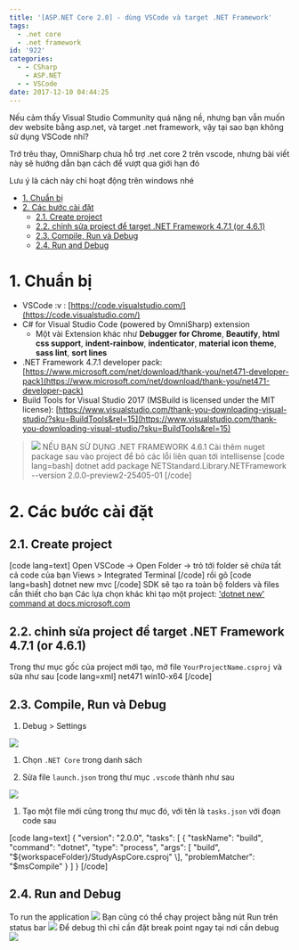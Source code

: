 ```yaml
---
title: '[ASP.NET Core 2.0] - dùng VSCode và target .NET Framework'
tags:
  - .net core
  - .net framework
id: '922'
categories:
  - - CSharp
    - ASP.NET
  - - VSCode
date: 2017-12-10 04:44:25
---
```


Nếu cảm thấy Visual Studio Community quá nặng nề, nhưng bạn vẫn muốn dev website bằng asp.net, và target .net framework, vậy tại sao bạn không sử dụng VSCode nhỉ?

Trớ trêu thay, OmniSharp chưa hỗ trợ .net core 2 trên vscode, nhưng bài viết này sẽ hướng dẫn bạn cách để vượt qua giới hạn đó

Lưu ý là cách này chỉ hoạt động trên windows nhé
<!-- more -->
*   [1. Chuẩn bị](#1-chuẩn-bị)
*   [2. Các bước cài đặt](#2-các-bước-cài-đặt)
    *   [2.1. Create project](#21-create-project)
    *   [2.2. chỉnh sửa project để target .NET Framework 4.7.1 (or 4.6.1)](#22-chỉnh-sửa-project-để-target-net-framework-471-or-461)
    *   [2.3. Compile, Run và Debug](#23-compile-run-và-debug)
    *   [2.4. Run and Debug](#24-run-and-debug)

# 1. Chuẩn bị

*   VSCode :v : [https://code.visualstudio.com/](https://code.visualstudio.com/)
*   C# for Visual Studio Code (powered by OmniSharp) extension
    *   Một vài Extension khác như **Debugger for Chrome**, **Beautify**, **html css support**, **indent-rainbow**, **indenticator**, **material icon theme**, **sass lint**, **sort lines**
*   .NET Framework 4.7.1 developer pack: [https://www.microsoft.com/net/download/thank-you/net471-developer-pack](https://www.microsoft.com/net/download/thank-you/net471-developer-pack)
*   Build Tools for Visual Studio 2017 (MSBuild is licensed under the MIT license): [https://www.visualstudio.com/thank-you-downloading-visual-studio/?sku=BuildTools&rel=15](https://www.visualstudio.com/thank-you-downloading-visual-studio/?sku=BuildTools&rel=15)

> ![](https://farm5.staticflickr.com/4531/24089620797_59f8abe75b_o.png) NẾU BẠN SỬ DỤNG .NET FRAMEWORK 4.6.1 Cài thêm nuget package sau vào project để bỏ các lỗi liên quan tới intellisense \[code lang=bash\] dotnet add package NETStandard.Library.NETFramework --version 2.0.0-preview2-25405-01 \[/code\]

# 2. Các bước cài đặt

## 2.1. Create project

\[code lang=text\] Open VSCode -> Open Folder -> trỏ tới folder sẽ chứa tất cả code của bạn Views > Integrated Terminal \[/code\] rồi gõ \[code lang=bash\] dotnet new mvc \[/code\] SDK sẽ tạo ra toàn bộ folders và files cần thiết cho bạn Các lựa chọn khác khi tạo một project: ['dotnet new' command at docs.microsoft.com](https://docs.microsoft.com/en-us/dotnet/core/tools/dotnet-new?tabs=netcore2x)

## 2.2. chỉnh sửa project để target .NET Framework 4.7.1 (or 4.6.1)

Trong thư mục gốc của project mới tạo, mở file `YourProjectName.csproj` và sửa như sau \[code lang=xml\] <Project Sdk="Microsoft.NET.Sdk.Web"> <PropertyGroup> <TargetFramework>net471</TargetFramework> <!--RuntimeIdentifier is based on your local machine. A list of all available values here--> <RuntimeIdentifier>win10-x64</RuntimeIdentifier> </PropertyGroup> <ItemGroup> <!--These are nuget package targeting .net framework, dependency is .NET Standard 2.0, which is supported by .net framework 4.7.1--> <PackageReference Include="Microsoft.AspNetCore" Version="2.0.1" /> <PackageReference Include="Microsoft.AspNetCore.Mvc" Version="2.0.1" /> <PackageReference Include="Microsoft.AspNetCore.Mvc.Razor.ViewCompilation" Version="2.0.1" PrivateAssets="All" /> <PackageReference Include="Microsoft.AspNetCore.StaticFiles" Version="2.0.1" /> <PackageReference Include="Microsoft.VisualStudio.Web.BrowserLink" Version="2.0.1" /> </ItemGroup> <ItemGroup> <DotNetCliToolReference Include="Microsoft.VisualStudio.Web.CodeGeneration.Tools" Version="2.0.1" /> </ItemGroup> </Project> \[/code\]

## 2.3. Compile, Run và Debug

1.  Debug > Settings

![](https://farm5.staticflickr.com/4563/38068269685_37649c8f9e_o.png)

1.  Chọn `.NET Core` trong danh sách
    
2.  Sửa file `launch.json` trong thư mục `.vscode` thành như sau
    

![](https://farm5.staticflickr.com/4683/27177480069_ee651b8559_o.png)

1.  Tạo một file mới cũng trong thư mục đó, với tên là `tasks.json` với đoạn code sau

\[code lang=text\] { "version": "2.0.0", "tasks": \[ { "taskName": "build", "command": "dotnet", "type": "process", "args": \[ "build", "${workspaceFolder}/StudyAspCore.csproj" \], "problemMatcher": "$msCompile" } \] } \[/code\]

## 2.4. Run and Debug

To run the application ![](https://farm5.staticflickr.com/4583/38918103882_b12ebfb671_o.png) Bạn cũng có thể chạy project bằng nút Run trên status bar ![](https://farm5.staticflickr.com/4594/38068348135_e554c5e5ca_o.png) Để debug thì chỉ cần đặt break point ngay tại nơi cần debug ![](https://farm5.staticflickr.com/4599/38238463834_bf8bc671b6_o.png)